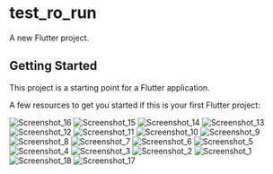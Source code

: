 # test_ro_run

A new Flutter project.

## Getting Started

This project is a starting point for a Flutter application.

A few resources to get you started if this is your first Flutter project:

![Screenshot_16](https://github.com/yacoobassi/Quran/assets/103058000/1b9ffe6e-c890-47be-ad12-5ac2575aa8e9)
![Screenshot_15](https://github.com/yacoobassi/Quran/assets/103058000/fa1f82b3-48d3-4257-9ef8-8a839358e11a)
![Screenshot_14](https://github.com/yacoobassi/Quran/assets/103058000/7b205ba2-131d-4531-af3b-cac9dab774c0)
![Screenshot_13](https://github.com/yacoobassi/Quran/assets/103058000/8aee5845-6833-4e84-87a3-050192cfbde0)
![Screenshot_12](https://github.com/yacoobassi/Quran/assets/103058000/2fdc95c2-3ff9-4978-a009-29575610a680)
![Screenshot_11](https://github.com/yacoobassi/Quran/assets/103058000/2b0501c7-cb1e-4556-a9b2-245bc62e5a5b)
![Screenshot_10](https://github.com/yacoobassi/Quran/assets/103058000/95b55257-1042-4c23-8913-b21ea24e394f)
![Screenshot_9](https://github.com/yacoobassi/Quran/assets/103058000/b433929b-9182-46b8-a930-697db1207acf)
![Screenshot_8](https://github.com/yacoobassi/Quran/assets/103058000/f49394f4-5db8-4366-a785-44b088ac69b2)
![Screenshot_7](https://github.com/yacoobassi/Quran/assets/103058000/b54b9d48-831e-4fdb-8daf-18272b76331e)
![Screenshot_6](https://github.com/yacoobassi/Quran/assets/103058000/f51f0d84-2575-4995-9824-0b024293689e)
![Screenshot_5](https://github.com/yacoobassi/Quran/assets/103058000/00b8e0c7-dc3d-442a-ab0c-a6fcba573a13)
![Screenshot_4](https://github.com/yacoobassi/Quran/assets/103058000/5904c4a5-3d6d-41c2-aec0-a44295cd12b8)
![Screenshot_3](https://github.com/yacoobassi/Quran/assets/103058000/a64456c5-2f6d-4c48-a706-8391f03b56db)
![Screenshot_2](https://github.com/yacoobassi/Quran/assets/103058000/b875f8bd-c772-497c-9c8f-7a7bd0afb2d8)
![Screenshot_1](https://github.com/yacoobassi/Quran/assets/103058000/e324fcc2-b7b6-4751-a3e0-8a45ac73ca94)
![Screenshot_18](https://github.com/yacoobassi/Quran/assets/103058000/61e1ab07-81a5-48c4-92e3-d31e0397db0e)
![Screenshot_17](https://github.com/yacoobassi/Quran/assets/103058000/4f0e00d8-d4d4-4d48-80a9-848b5f428075)

